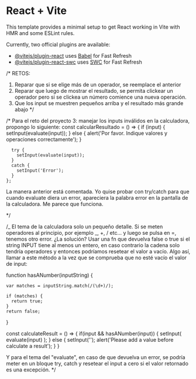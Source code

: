 # React + Vite

This template provides a minimal setup to get React working in Vite with HMR and some ESLint rules.

Currently, two official plugins are available:

- [@vitejs/plugin-react](https://github.com/vitejs/vite-plugin-react/blob/main/packages/plugin-react/README.md) uses [Babel](https://babeljs.io/) for Fast Refresh
- [@vitejs/plugin-react-swc](https://github.com/vitejs/vite-plugin-react-swc) uses [SWC](https://swc.rs/) for Fast Refresh

/\* RETOS:

1. Reparar que si se elige más de un operador, se reemplace el anterior
2. Reparar que luego de mostrar el resultado, se permita clickear un operador pero si se clickea un número comience una nueva operación.
3. Que los input se muestren pequeños arriba y el resultado más grande abajo
   \*/

/\*
Para el reto del proyecto 3: manejar los inputs inválidos en la calculadora, propongo lo siguiente:
const calcularResultado = () => {
if (input) {
setInput(evaluate(input));
} else {
alert('Por favor. Indique valores y operaciones correctamente');
}

      try {
        setInput(evaluate(input));
      }
      catch {
        setInput('Error');
      }
    };

La manera anterior está comentada. Yo quise probar con try/catch para que cuando evaluate diera un error, apareciera la palabra error en la pantalla de la calculadora. Me parece que funciona.

\*/

/_
El tema de la calculadora solo un pequeño detalle. Si se meten operadores al principio, por ejemplo _, +, / etc... y luego se pulsa en =, tenemos otro error. ¿La solución? Usar una fn que devuelva false o true si el string INPUT tiene al menos un entero, en caso contrario la cadena solo tendría operadores y entonces podríamos resetear el valor a vacío. Algo así, llamar a este método a la vez que se comprueba que no esté vacío el valor de input:

function hasANumber(inputString) {

    var matches = inputString.match(/(\d+)/);

    if (matches) {
      return true;
    }
    return false;

}

const calculateResult = () => {
if(input && hasANumber(input)) {
setInput( evaluate(input) );
} else {
setInput('');
alert('Please add a value before calculate a result');
}
}

Y para el tema del "evaluate", en caso de que devuelva un error, se podría meter en un bloque try, catch y resetear el input a cero si el valor retornado es una excepción.
\*/
